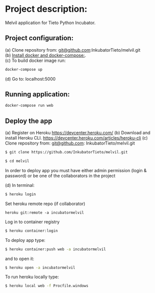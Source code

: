 # Project description:  

Melvil application for Tieto Python Incubator.  

## Project configuration:  

(a) Clone repository from: git@github.com:InkubatorTieto/melvil.git  
(b) [Install docker and docker-compose:](https://docs.docker.com/install/).  
(c) To build docker image run:  

```bash
docker-compose up
```

(d) Go to: localhost:5000  

## Running application:  

```bash
docker-compose run web
```  
## Deploy the app
(a) Register on Heroku https://devcenter.heroku.com/
(b) Download and install Heroku CLI. https://devcenter.heroku.com/articles/heroku-cli
(c) Clone repository from: git@github.com: InkubatorTieto/melvil.git

```bash
$ git clone https://github.com/InkubatorTieto/melvil.git
```

```bash
$ cd melvil
```

In order to deploy app you must have either admin permission (login & password) or be one of the collaborators in the project

(d)  In terminal:

```bash
$ heroku login
```

Set heroku remote repo (if collaborator)

```
heroku git:remote -a incubatormelvil
```

Log in to container registry

```bash
$ heroku container:login
```

To deploy app type:

```bash
$ heroku container:push web -a incubatormelvil
```

and to open it:

```bash
$ heroku open -a incubatormelvil
```

To run heroku locally type:

```bash
$ heroku local web -f Procfile.windows
```
